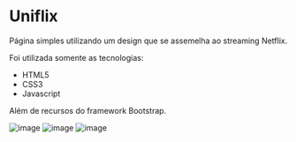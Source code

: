 # Uniflix

Página simples utilizando um design que se assemelha ao streaming Netflix.

Foi utilizada somente as tecnologias:
- HTML5
- CSS3
- Javascript

Além de recursos do framework Bootstrap.

![image](https://github.com/MarceloCampitelli/uniflix/assets/63236888/36df1079-163a-4f8d-8fc6-29bb77cadff0)
![image](https://github.com/MarceloCampitelli/uniflix/assets/63236888/e4852729-6281-4f23-b7ad-0becec9dfd09)
![image](https://github.com/MarceloCampitelli/uniflix/assets/63236888/88c5c3cf-7ead-41f7-9758-d3dc4754c120)
